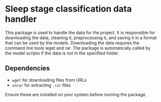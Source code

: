 # Sleep stage classification data handler


This package is used to handle the data for the project. 
It is responsible for downloading the data, cleaning it, preprocessing it, and saving it in a format that can be used by the models.
Downloading the data requires the command line tools wget and rar.
The package is automatically called by the model scripts if the data is not in the specified folder.


## Dependencies
- `wget` for downloading files from URLs
- `unrar` for extracting `.rar` files

Ensure these are installed on your system before running the package.